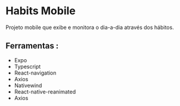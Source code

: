 # Habits Mobile

Projeto mobile que exibe e monitora o dia-a-dia através dos hábitos.

## Ferramentas :

- Expo
- Typescript
- React-navigation
- Axios
- Nativewind
- React-native-reanimated
- Axios

